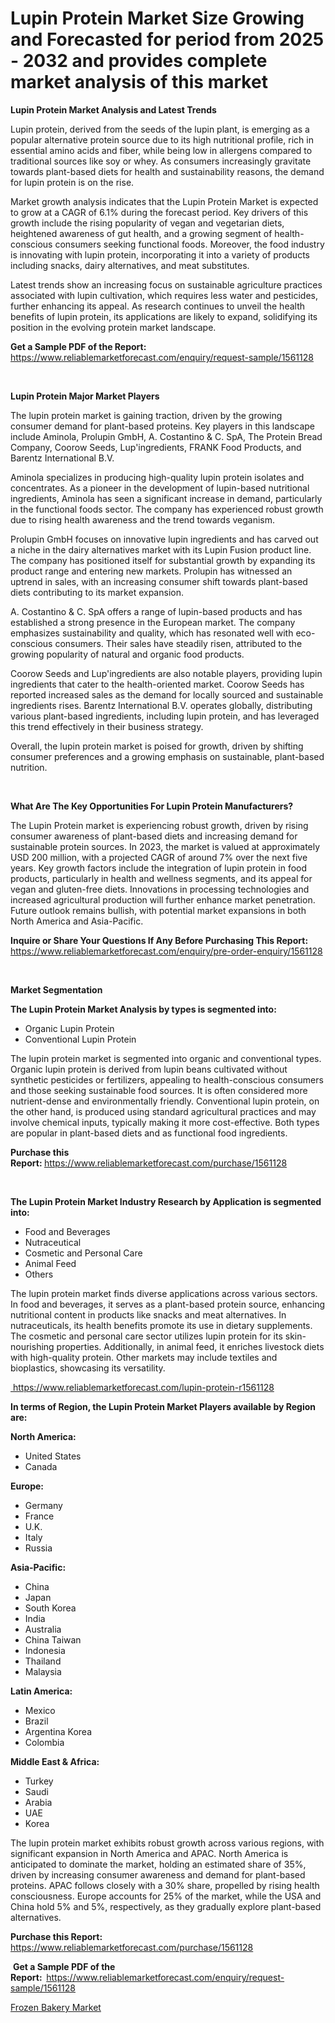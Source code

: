 <p><h1>Lupin Protein Market Size Growing and Forecasted for period from 2025 - 2032 and provides complete market analysis of this market</h1></p><p><strong>Lupin Protein Market Analysis and Latest Trends</strong></p>
<p><p>Lupin protein, derived from the seeds of the lupin plant, is emerging as a popular alternative protein source due to its high nutritional profile, rich in essential amino acids and fiber, while being low in allergens compared to traditional sources like soy or whey. As consumers increasingly gravitate towards plant-based diets for health and sustainability reasons, the demand for lupin protein is on the rise.</p><p>Market growth analysis indicates that the Lupin Protein Market is expected to grow at a CAGR of 6.1% during the forecast period. Key drivers of this growth include the rising popularity of vegan and vegetarian diets, heightened awareness of gut health, and a growing segment of health-conscious consumers seeking functional foods. Moreover, the food industry is innovating with lupin protein, incorporating it into a variety of products including snacks, dairy alternatives, and meat substitutes.</p><p>Latest trends show an increasing focus on sustainable agriculture practices associated with lupin cultivation, which requires less water and pesticides, further enhancing its appeal. As research continues to unveil the health benefits of lupin protein, its applications are likely to expand, solidifying its position in the evolving protein market landscape.</p></p>
<p><strong>Get a Sample PDF of the Report:&nbsp;</strong> <a href="https://www.reliablemarketforecast.com/enquiry/request-sample/1561128?utm_campaign=2750&utm_medium=2&utm_source=Github&utm_content=ia&utm_term=07042025&utm_id=lupin-protein">https://www.reliablemarketforecast.com/enquiry/request-sample/1561128</a></p>
<p>&nbsp;</p>
<p><strong>Lupin Protein Major Market Players</strong></p>
<p><p>The lupin protein market is gaining traction, driven by the growing consumer demand for plant-based proteins. Key players in this landscape include Aminola, Prolupin GmbH, A. Costantino & C. SpA, The Protein Bread Company, Coorow Seeds, Lup'ingredients, FRANK Food Products, and Barentz International B.V.</p><p>Aminola specializes in producing high-quality lupin protein isolates and concentrates. As a pioneer in the development of lupin-based nutritional ingredients, Aminola has seen a significant increase in demand, particularly in the functional foods sector. The company has experienced robust growth due to rising health awareness and the trend towards veganism.</p><p>Prolupin GmbH focuses on innovative lupin ingredients and has carved out a niche in the dairy alternatives market with its Lupin Fusion product line. The company has positioned itself for substantial growth by expanding its product range and entering new markets. Prolupin has witnessed an uptrend in sales, with an increasing consumer shift towards plant-based diets contributing to its market expansion.</p><p>A. Costantino & C. SpA offers a range of lupin-based products and has established a strong presence in the European market. The company emphasizes sustainability and quality, which has resonated well with eco-conscious consumers. Their sales have steadily risen, attributed to the growing popularity of natural and organic food products.</p><p>Coorow Seeds and Lup'ingredients are also notable players, providing lupin ingredients that cater to the health-oriented market. Coorow Seeds has reported increased sales as the demand for locally sourced and sustainable ingredients rises. Barentz International B.V. operates globally, distributing various plant-based ingredients, including lupin protein, and has leveraged this trend effectively in their business strategy.</p><p>Overall, the lupin protein market is poised for growth, driven by shifting consumer preferences and a growing emphasis on sustainable, plant-based nutrition.</p></p>
<p>&nbsp;</p>
<p><strong>What Are The Key Opportunities For Lupin Protein Manufacturers?</strong></p>
<p><p>The Lupin Protein market is experiencing robust growth, driven by rising consumer awareness of plant-based diets and increasing demand for sustainable protein sources. In 2023, the market is valued at approximately USD 200 million, with a projected CAGR of around 7% over the next five years. Key growth factors include the integration of lupin protein in food products, particularly in health and wellness segments, and its appeal for vegan and gluten-free diets. Innovations in processing technologies and increased agricultural production will further enhance market penetration. Future outlook remains bullish, with potential market expansions in both North America and Asia-Pacific.</p></p>
<p><strong>Inquire or Share Your Questions If Any Before Purchasing This Report:</strong> <a href="https://www.reliablemarketforecast.com/enquiry/pre-order-enquiry/1561128?utm_campaign=2750&utm_medium=2&utm_source=Github&utm_content=ia&utm_term=07042025&utm_id=lupin-protein">https://www.reliablemarketforecast.com/enquiry/pre-order-enquiry/1561128</a></p>
<p>&nbsp;</p>
<p><strong>Market Segmentation</strong></p>
<p><strong>The Lupin Protein Market Analysis by types is segmented into:</strong></p>
<p><ul><li>Organic Lupin Protein</li><li>Conventional Lupin Protein</li></ul></p>
<p><p>The lupin protein market is segmented into organic and conventional types. Organic lupin protein is derived from lupin beans cultivated without synthetic pesticides or fertilizers, appealing to health-conscious consumers and those seeking sustainable food sources. It is often considered more nutrient-dense and environmentally friendly. Conventional lupin protein, on the other hand, is produced using standard agricultural practices and may involve chemical inputs, typically making it more cost-effective. Both types are popular in plant-based diets and as functional food ingredients.</p></p>
<p><strong>Purchase this Report:&nbsp;</strong><a href="https://www.reliablemarketforecast.com/purchase/1561128?utm_campaign=2750&utm_medium=2&utm_source=Github&utm_content=ia&utm_term=07042025&utm_id=lupin-protein">https://www.reliablemarketforecast.com/purchase/1561128</a></p>
<p>&nbsp;</p>
<p><strong>The Lupin Protein Market Industry Research by Application is segmented into:</strong></p>
<p><ul><li>Food and Beverages</li><li>Nutraceutical</li><li>Cosmetic and Personal Care</li><li>Animal Feed</li><li>Others</li></ul></p>
<p><p>The lupin protein market finds diverse applications across various sectors. In food and beverages, it serves as a plant-based protein source, enhancing nutritional content in products like snacks and meat alternatives. In nutraceuticals, its health benefits promote its use in dietary supplements. The cosmetic and personal care sector utilizes lupin protein for its skin-nourishing properties. Additionally, in animal feed, it enriches livestock diets with high-quality protein. Other markets may include textiles and bioplastics, showcasing its versatility.</p></p>
<p><a href="https://www.reliablemarketforecast.com/lupin-protein-r1561128?utm_campaign=2750&utm_medium=2&utm_source=Github&utm_content=ia&utm_term=07042025&utm_id=lupin-protein">&nbsp;https://www.reliablemarketforecast.com/lupin-protein-r1561128</a></p>
<p><strong>In terms of Region, the Lupin Protein Market Players available by Region are:</strong></p>
<p>
    <p> <strong> North America: </strong>
        <ul>
            <li>United States</li>
            <li>Canada</li>
        </ul>
        </p> 
    <p> <strong> Europe: </strong>
        <ul>
            <li>Germany</li>
            <li>France</li>
            <li>U.K.</li>
            <li>Italy</li>
            <li>Russia</li>
        </ul>
        </p> 
    <p> <strong> Asia-Pacific: </strong>
        <ul>
            <li>China</li>
            <li>Japan</li>
            <li>South Korea</li>
            <li>India</li>
            <li>Australia</li>
            <li>China Taiwan</li>
            <li>Indonesia</li>
            <li>Thailand</li>
            <li>Malaysia</li>
        </ul>
        </p> 
    <p> <strong> Latin America: </strong>
        <ul>
            <li>Mexico</li>
            <li>Brazil</li>
            <li>Argentina Korea</li>
            <li>Colombia</li>
        </ul>
        </p> 
    <p> <strong> Middle East & Africa: </strong>
        <ul>
            <li>Turkey</li>
            <li>Saudi</li>
            <li>Arabia</li>
            <li>UAE</li>
            <li>Korea</li>
        </ul>
    </p>
    </p>
<p><p>The lupin protein market exhibits robust growth across various regions, with significant expansion in North America and APAC. North America is anticipated to dominate the market, holding an estimated share of 35%, driven by increasing consumer awareness and demand for plant-based proteins. APAC follows closely with a 30% share, propelled by rising health consciousness. Europe accounts for 25% of the market, while the USA and China hold 5% and 5%, respectively, as they gradually explore plant-based alternatives.</p></p>
<p><strong>Purchase this Report: </strong><a href="https://www.reliablemarketforecast.com/purchase/1561128?utm_campaign=2750&utm_medium=2&utm_source=Github&utm_content=ia&utm_term=07042025&utm_id=lupin-protein">https://www.reliablemarketforecast.com/purchase/1561128</a></p>
<p>&nbsp;<strong>Get a Sample PDF of the Report:&nbsp;&nbsp;</strong><a href="https://www.reliablemarketforecast.com/enquiry/request-sample/1561128?utm_campaign=2750&utm_medium=2&utm_source=Github&utm_content=ia&utm_term=07042025&utm_id=lupin-protein">https://www.reliablemarketforecast.com/enquiry/request-sample/1561128</a></p>
<p><strong></strong></p>
<p><p><a href="https://github.com/raffadongraffadong/Market-Research-Report-List-1/blob/main/frozen-bakery-market.md?utm_campaign=2750&utm_medium=2&utm_source=Github&utm_content=ia&utm_term=07042025&utm_id=lupin-protein">Frozen Bakery Market</a></p></p>